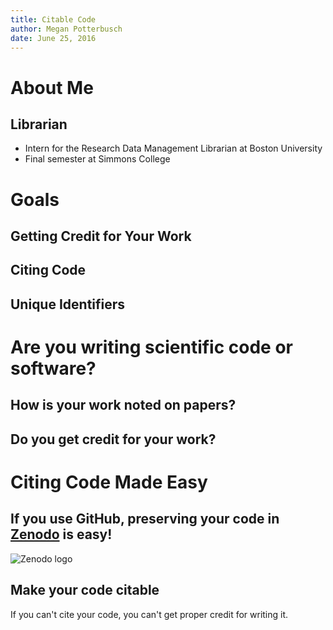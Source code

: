 ```yaml
---
title: Citable Code
author: Megan Potterbusch
date: June 25, 2016
---
```


# About Me

## Librarian 
+ Intern for the Research Data Management Librarian at Boston University
+ Final semester at Simmons College

# Goals 

## Getting Credit for Your Work

## Citing Code

## Unique Identifiers
	
# Are you writing scientific code or software?

## How is your work noted on papers?

## Do you get credit for your work?

# Citing Code Made Easy

## If you use GitHub, preserving your code in [Zenodo](http://zenodo.org) is easy!

![Zenodo logo](https://zenodo.org/img/logos/zenodo-gradient-200.png "Zenodo's logo")

## Make your code citable

If you can't cite your code, you can't get proper credit for writing it.

